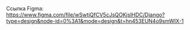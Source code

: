 Ссылка Figma: https://www.figma.com/file/wSwtjQfCV5cJsQOKjslHDC/Django?type=design&node-id=0%3A1&mode=design&t=hn453EUN4o9smWIX-1
